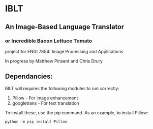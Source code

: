 # IBLT
## An Image-Based Language Translator
### or Incredible Bacon Lettuce Tomato

project for ENGI 7854: Image Processing and Applications

In progress by Matthew Pinsent and Chris Drury

## Dependancies:
IBLT will requires the following modules to run correctly:
1. Pillow - For image enhancement
2. googletrans - For text translation

To install these, use the pip command.
As an example, to install Pillow:

    python -m pip install Pillow
